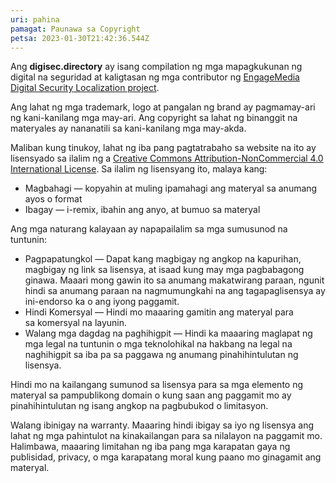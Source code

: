 ```yaml
---
uri: pahina
pamagat: Paunawa sa Copyright
petsa: 2023-01-30T21:42:36.544Z
---
```

Ang **digisec.directory** ay isang compilation ng mga mapagkukunan ng digital na seguridad at kaligtasan ng mga contributor ng [EngageMedia Digital Security Localization project](https://engagemedia.org/projects/localization/). 

Ang lahat ng mga trademark, logo at pangalan ng brand ay pagmamay-ari ng kani-kanilang mga may-ari. Ang copyright sa lahat ng binanggit na materyales ay nananatili sa kani-kanilang mga may-akda. 

Maliban kung tinukoy, lahat ng iba pang pagtatrabaho sa website na ito ay lisensyado sa ilalim ng a [Creative Commons Attribution-NonCommercial 4.0 International License](https://creativecommons.org/licenses/by-nc/4.0/legalcode). Sa ilalim ng lisensyang ito, malaya kang:

* Magbahagi — kopyahin at muling ipamahagi ang materyal sa anumang ayos o format
* Ibagay — i-remix, ibahin ang anyo, at bumuo sa materyal

Ang mga naturang kalayaan ay napapailalim sa mga sumusunod na tuntunin:

* Pagpapatungkol — Dapat kang magbigay ng angkop na kapurihan, magbigay ng link sa lisensya, at isaad kung may mga pagbabagong ginawa. Maaari mong gawin ito sa anumang makatwirang paraan, ngunit hindi sa anumang paraan na nagmumungkahi na ang tagapaglisensya ay ini-endorso ka o ang iyong paggamit.
* Hindi Komersyal — Hindi mo maaaring gamitin ang materyal para sa komersyal na layunin.
* Walang mga dagdag na paghihigpit — Hindi ka maaaring maglapat ng mga legal na tuntunin o mga teknolohikal na hakbang na legal na naghihigpit sa iba pa sa paggawa ng anumang pinahihintulutan ng lisensya.

Hindi mo na kailangang sumunod sa lisensya para sa mga elemento ng materyal sa pampublikong domain o kung saan ang paggamit mo ay pinahihintulutan ng isang angkop na pagbubukod o limitasyon.

Walang ibinigay na warranty. Maaaring hindi ibigay sa iyo ng lisensya ang lahat ng mga pahintulot na kinakailangan para sa nilalayon na paggamit mo. Halimbawa, maaaring limitahan ng iba pang mga karapatan gaya ng publisidad, privacy, o mga karapatang moral kung paano mo ginagamit ang materyal.